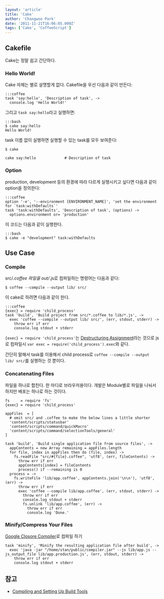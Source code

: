 ```yaml
---
layout: 'article'
title: 'Cake'
author: 'Changwoo Park'
date: '2011-11-21T16:06:05.000Z'
tags: ['Cake', 'CoffeeScript']
---
```


## Cakefile

Cake는 정말 쉽고 간단하다.

### Hello World!

Cake 자체는 별로 설명할게 없다. Cakefile을 우선 다음과 같이 만든다:

    :::coffee
    task 'say:hello', 'Description of task', ->
      console.log 'Hello World!'

그리고 `task say:hello`라고 실행하면:

    :::bash
    $ cake say:hello
    Hello World!

task 이름 없이 실행하면 실행할 수 있는 task를 모두 보여준다:

    $ cake
    
    cake say:hello             # Description of task

### Option

production, development 등의 환경에 따라 다르게 실행시키고 싶다면 다음과 같이 option을 정의한다:

    :::coffee
    option '-e', '--environment [ENVIRONMENT_NAME]', 'set the environment for `task:withDefaults`'
    task 'task:withDefaults', 'Description of task', (options) ->
      options.environment or= 'production'

이 코드는 다음과 같이 실행한다.

    :::bash
    $ cake -e "development" task:withDefaults

## Use Case

### Compile

src/*.coffee 파일을 out/*.js로 컴파일하는 명령어는 다음과 같다:

    $ coffee --compile --output lib/ src/

이 cake로 하려면 다음과 같이 한다.

    :::coffee
    {exec} = require 'child_process'
    task 'build', 'Build project from src/*.coffee to lib/*.js', ->
      exec 'coffee --compile --output lib/ src/', (err, stdout, stderr) ->
        throw err if err
        console.log stdout + stderr

`{exec} = require 'child_process'`는 [Destructuring Assignment][2]라는 것으로 js로 컴파일시 `var exec = require('child_process').exec`와 같다.

간단히 말해서 task를 이용해서 child process로 `coffee --compile --output lib/ src/`를 실행하는 것 뿐이다.

### Concatenating Files

파일을 하나로 합친다. 한 마디로 브라우저용이다. 개발은 Module별로 파일을 나눠서 하지만 배포는 하나로 하는 것이다.

    fs     = require 'fs'
    {exec} = require 'child_process'

    appFiles  = [
      # omit src/ and .coffee to make the below lines a little shorter
      'content/scripts/statusbar'
      'content/scripts/command/quickMacro'
      'content/scripts/command/selectionTools/general'
    ]

    task 'build', 'Build single application file from source files', ->
      appContents = new Array remaining = appFiles.length
      for file, index in appFiles then do (file, index) ->
        fs.readFile "src/#{file}.coffee", 'utf8', (err, fileContents) ->
          throw err if err
          appContents[index] = fileContents
          process() if --remaining is 0
      process = ->
        fs.writeFile 'lib/app.coffee', appContents.join('\n\n'), 'utf8', (err) ->
          throw err if err
          exec 'coffee --compile lib/app.coffee', (err, stdout, stderr) ->
            throw err if err
            console.log stdout + stderr
            fs.unlink 'lib/app.coffee', (err) ->
              throw err if err
              console.log 'Done.'

### Minify/Compress Your Files

[Google Closore Compiler][]로 컴파일 하기

    task 'minify', 'Minify the resulting application file after build', ->
      exec 'java -jar "/home/stan/public/compiler.jar" --js lib/app.js --js_output_file lib/app.production.js', (err, stdout, stderr) ->
        throw err if err
        console.log stdout + stderr

[Google Closore Compiler]: http://code.google.com/closure/compiler/

## 참고

 - [Compiling and Setting Up Build Tools][1]

[1]: https://github.com/jashkenas/coffee-script/wiki/%5BHowTo%5D-Compiling-and-Setting-Up-Build-Tools
[2]: http://jashkenas.github.com/coffee-script/

